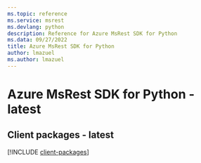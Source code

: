 ```yaml
---
ms.topic: reference
ms.service: msrest
ms.devlang: python
description: Reference for Azure MsRest SDK for Python
ms.data: 09/27/2022
title: Azure MsRest SDK for Python
author: lmazuel
ms.author: lmazuel
---
```

# Azure MsRest SDK for Python - latest

## Client packages - latest
[!INCLUDE [client-packages](msrest-client-index.md)]